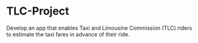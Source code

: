 # TLC-Project
Develop an app that enables Taxi and Limousine Commission (TLC) riders to estimate the taxi fares in advance of their ride.
